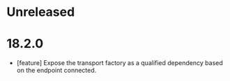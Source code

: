 # Unreleased

# 18.2.0
* [feature] Expose the transport factory as a qualified dependency based on the endpoint connected.
